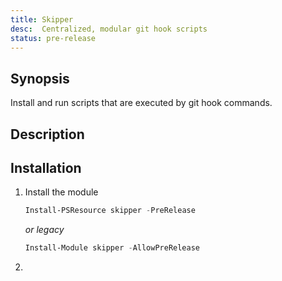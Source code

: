 ```yaml
---
title: Skipper
desc:  Centralized, modular git hook scripts
status: pre-release
---
```


## Synopsis

Install and run scripts that are executed by git hook commands.

## Description

## Installation

1. Install the module

   ```powershell
   Install-PSResource skipper -PreRelease
   ```

   *or legacy*

   ```powershell
   Install-Module skipper -AllowPreRelease
   ```

2.
